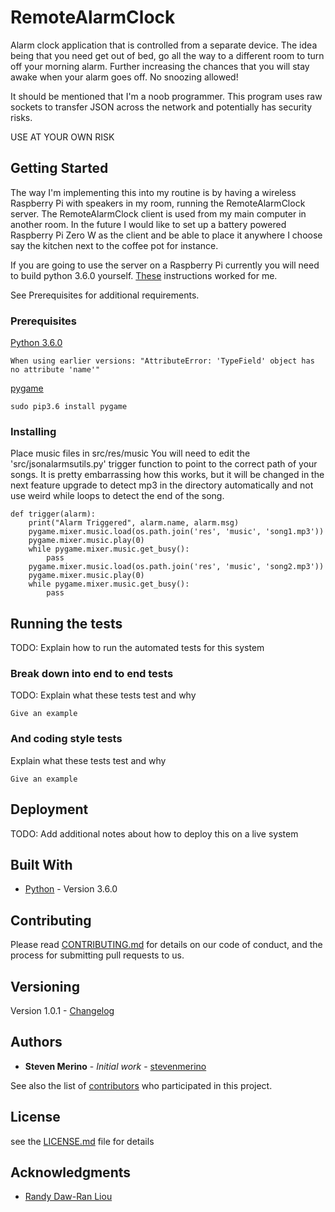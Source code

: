 # RemoteAlarmClock

Alarm clock application that is controlled from a separate device. The idea being that you need get out of bed, go all the way to a different room to turn off your morning alarm. Further increasing the chances that you will stay awake when your alarm goes off. No snoozing allowed!

It should be mentioned that I'm a noob programmer. This program uses raw sockets to transfer JSON across the network and potentially has security risks.

USE AT YOUR OWN RISK

## Getting Started

The way I'm implementing this into my routine is by having a wireless Raspberry Pi with speakers in my room, running the RemoteAlarmClock server. The RemoteAlarmClock client is used from my main computer in another room. In the future I would like to set up a battery powered Raspberry Pi Zero W as the client and be able to place it anywhere I choose say the kitchen next to the coffee pot for instance.

If you are going to use the server on a Raspberry Pi currently you will need to build python 3.6.0 yourself. [These](https://gist.github.com/dschep/24aa61672a2092246eaca2824400d37f) instructions worked for me.

See Prerequisites for additional requirements.

### Prerequisites

[Python 3.6.0](https://www.python.org/downloads/release/python-360/)
```
When using earlier versions: "AttributeError: 'TypeField' object has no attribute 'name'"
```

[pygame](https://www.pygame.org/wiki/GettingStarted)
```
sudo pip3.6 install pygame
```

### Installing

Place music files in src/res/music
You will need to edit the 'src/jsonalarmsutils.py' trigger function to point to the correct path of your songs.
It is pretty embarrassing how this works, but it will be changed in the next feature upgrade to detect mp3 in the directory automatically and not use weird while loops to detect the end of the song.

```
def trigger(alarm):
    print("Alarm Triggered", alarm.name, alarm.msg)
    pygame.mixer.music.load(os.path.join('res', 'music', 'song1.mp3'))
    pygame.mixer.music.play(0)
    while pygame.mixer.music.get_busy():
        pass
    pygame.mixer.music.load(os.path.join('res', 'music', 'song2.mp3'))
    pygame.mixer.music.play(0)
    while pygame.mixer.music.get_busy():
        pass
```


## Running the tests

TODO: Explain how to run the automated tests for this system

### Break down into end to end tests

TODO: Explain what these tests test and why

```
Give an example
```

### And coding style tests

Explain what these tests test and why

```
Give an example
```

## Deployment

TODO: Add additional notes about how to deploy this on a live system

## Built With

* [Python](https://www.python.org/downloads/release/python-360/) - Version 3.6.0

## Contributing

Please read [CONTRIBUTING.md](CONTRIBUTING.md) for details on our code of conduct, and the process for submitting pull requests to us.

## Versioning

Version 1.0.1 - [Changelog](CHANGES.md)

## Authors

* **Steven Merino** - *Initial work* - [stevenmerino](https://github.com/stevenmerino)

See also the list of [contributors](AUTHORS.md) who participated in this project.

## License

see the [LICENSE.md](LICENSE.md) file for details

## Acknowledgments

* [Randy Daw-Ran Liou](https://medium.com/@dawran6/writing-descriptors-in-python-3-6-b26affd15a0a)
